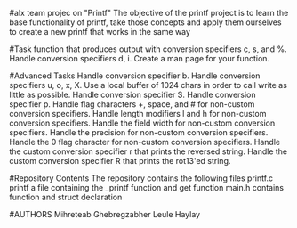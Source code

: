 #alx team projec on "Printf"
The objective of the printf project is to learn the base functionality of printf, take those concepts and apply them ourselves to create a new printf that works in the same way

#Task 
function that produces output with conversion specifiers c, s, and %. 
Handle conversion specifiers d, i.
Create a man page for your function.
 
#Advanced Tasks 
Handle conversion specifier b. 
Handle conversion specifiers u, o, x, X. Use a local buffer of 1024 chars in order to call write as little as possible.
Handle conversion specifier S.
Handle conversion specifier p. 
Handle flag characters +, space, and # for non-custom conversion specifiers. 
Handle length modifiers l and h for non-custom conversion specifiers. 
Handle the field width for non-custom conversion specifiers. 
Handle the precision for non-custom conversion specifiers. 
Handle the 0 flag character for non-custom conversion specifiers. 
Handle the custom conversion specifier r that prints the reversed string. 
Handle the custom conversion specifier R that prints the rot13'ed string. 

#Repository Contents 
The repository contains the following files 
printf.c printf a file containing the _printf function and get function 
main.h contains function and struct declaration

#AUTHORS 
Mihreteab Ghebregzabher
Leule Haylay
